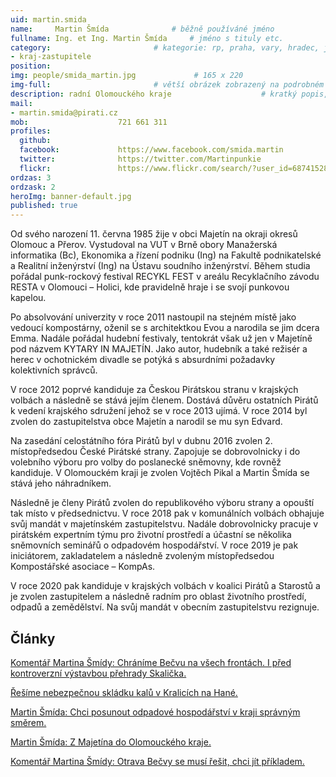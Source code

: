 ```yaml
---
uid: martin.smida
name:     Martin Šmída      		# běžně používáné jméno
fullname: Ing. et Ing. Martin Šmída  	# jméno s tituly etc.
category:                 		# kategorie: rp, praha, vary, hradec, jmk, senat
- kraj-zastupitele
position:
img: people/smida_martin.jpg             # 165 x 220
img-full:                 		# větší obrázek zobrazený na podrobném profilu
description: radní Olomouckého kraje             		# kratký popis, max 160 znaků
mail:
- martin.smida@pirati.cz
mob:					721 661 311
profiles:
  github:
  facebook:				https://www.facebook.com/smida.martin
  twitter:				https://twitter.com/Martinpunkie
  flickr:				https://www.flickr.com/search/?user_id=68741528%40N03&sort=date-taken-desc&view_all=1&text=martin%20%C5%A1m%C3%ADda
ordzas: 3
ordzask: 2
heroImg: banner-default.jpg
published: true
---
```

Od svého narození 11. června 1985 žije v obci Majetín na okraji okresů Olomouc a Přerov. Vystudoval na VUT v Brně obory Manažerská informatika (Bc), Ekonomika a řízení podniku (Ing) na Fakultě podnikatelské a Realitní inženýrství (Ing) na Ústavu soudního inženýrství. Během studia pořádal punk-rockový festival RECYKL FEST v areálu Recyklačního závodu RESTA v Olomouci – Holici, kde pravidelně hraje i se svojí punkovou kapelou.

Po absolvování univerzity v roce 2011 nastoupil na stejném místě jako vedoucí kompostárny, oženil se s architektkou Evou a narodila se jim dcera Emma. Nadále pořádal hudební festivaly, tentokrát však už jen v Majetíně pod názvem KYTARY IN MAJETÍN. Jako autor, hudebník a také režisér a herec v ochotnickém divadle se potýká s absurdními požadavky kolektivních správců.

V roce 2012 poprvé kandiduje za Českou Pirátskou stranu v krajských volbách a následně se stává jejím členem. Dostává důvěru ostatních Pirátů k vedení krajského sdružení jehož se v roce 2013 ujímá. V roce 2014 byl zvolen do zastupitelstva obce Majetín a narodil se mu syn Edvard.

Na zasedání celostátního fóra Pirátů byl v dubnu 2016 zvolen 2. místopředsedou České Pirátské strany. Zapojuje se dobrovolnicky i do volebního výboru pro volby do poslanecké sněmovny, kde rovněž kandiduje. V Olomouckém kraji je zvolen Vojtěch Pikal a Martin Šmída se stává jeho náhradníkem.

Následně je členy Pirátů zvolen do republikového výboru strany a opouští tak místo v předsednictvu. V roce 2018 pak v komunálních volbách obhajuje svůj mandát v majetínském zastupitelstvu. Nadále dobrovolnicky pracuje v pirátském expertním týmu pro životní prostředí a účastní se několika sněmovních seminářů o odpadovém hospodářství. V roce 2019 je pak iniciátorem, zakladatelem a následně zvoleným místopředsedou Kompostářské asociace – KompAs.

V roce 2020 pak kandiduje v krajských volbách v koalici Pirátů a Starostů a je zvolen zastupitelem a následně radním pro oblast životního prostředí, odpadů a zemědělství. Na svůj mandát v obecním zastupitelstvu rezignuje.

## Články

[Komentář Martina Šmídy: Chráníme Bečvu na všech frontách. I před kontroverzní výstavbou přehrady Skalička.](https://olomoucky.pirati.cz/aktuality/komentar-martina-smidy-chranime-becvu-na-vsech-frontach-i-pred-kontroverzni-vystavbou-prehrady-skalicka.html)

[Řešíme nebezpečnou skládku kalů v Kralicích na Hané.](https://olomoucky.pirati.cz/aktuality/resime-nebezpecnou-skladku-kalu-v-kralicich-na-hane.html)

[Martin Šmída: Chci posunout odpadové hospodářství v kraji správným směrem.](https://olomoucky.pirati.cz/aktuality/martin-smida-chci-posunout-odpadove-hospodarstvi-v-kraji-spravnym-smerem.html)

[Martin Šmída: Z Majetína do Olomouckého kraje.](https://olomoucky.pirati.cz/aktuality/martin-smida-z-majetina-do-olomouckeho-kraje.html)

[Komentář Martina Šmídy: Otrava Bečvy se musí řešit, chci jít příkladem.](https://olomoucky.pirati.cz/aktuality/komentar-martina-smidy-otrava-becvy-se-musi-resit-chci-jit-prikladem.html)

